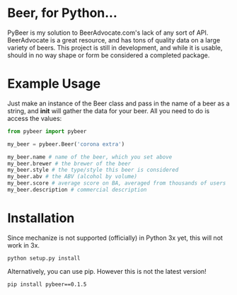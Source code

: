 # Beer, for Python...

PyBeer is my solution to BeerAdvocate.com's lack of any sort of API. BeerAdvocate is a great resource, and has tons of quality data on a large variety of beers. This project is still in development, and while it is usable, should in no way shape or form be considered a completed package. 

# Example Usage

Just make an instance of the Beer class and pass in the name of a beer as a string, and __init__ will gather the data for your beer. All you need to do is access the values:
```python
from pybeer import pybeer

my_beer = pybeer.Beer('corona extra')

my_beer.name # name of the beer, which you set above
my_beer.brewer # the brewer of the beer
my_beer.style # the type/style this beer is considered
my_beer.abv # the ABV (alcohol by volume)
my_beer.score # average score on BA, averaged from thousands of users
my_beer.description # commercial description
```

# Installation

Since mechanize is not supported (officially) in Python 3x yet, this will not work in 3x.

```
python setup.py install
```
Alternatively, you can use pip. However this is not the latest version!
```
pip install pybeer==0.1.5
```




